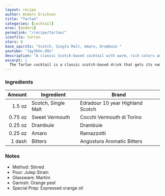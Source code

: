 ```yaml
---
layout: recipe
author: Anders Erickson
title: "Tartan"
categories: [cocktail]
eras: [anders]
permalink: "/recipe/tartan/"
iconfile: tartan
stars: 0
base_spirits: "Scotch, Single Malt, Amaro, Drambuie "
youtube: "Jqy3bhn-O9s"
description: "A classic Scotch-based cocktail with warm, rich colors and complex flavors, reminiscent of the iconic Scottish fabric."
excerpt: |
  The Tartan cocktail is a classic scotch-based drink that gets its name from its warm, rich colors and complex flavors, reminiscent of the iconic Scottish fabric.
---
```


### Ingredients

|  Amount | Ingredient         | Brand                            |
| ------: | ------------------ | -------------------------------- |
|  1.5 oz | Scotch, Single Malt | Edradour 10 year Highland Scotch |
| 0.75 oz | Sweet Vermouth     | Cocchi Vermouth di Torino        |
| 0.25 oz | Drambuie           | Drambuie                         |
| 0.25 oz | Amaro              | Ramazzotti                       |
|  1 dash | Bitters            | Angostura Aromatic Bitters       |

### Notes

- Method: Stirred
- Pour: Julep Strain
- Glassware: Martini
- Garnish: Orange peel
- Special Prep: Expressed orange oil
